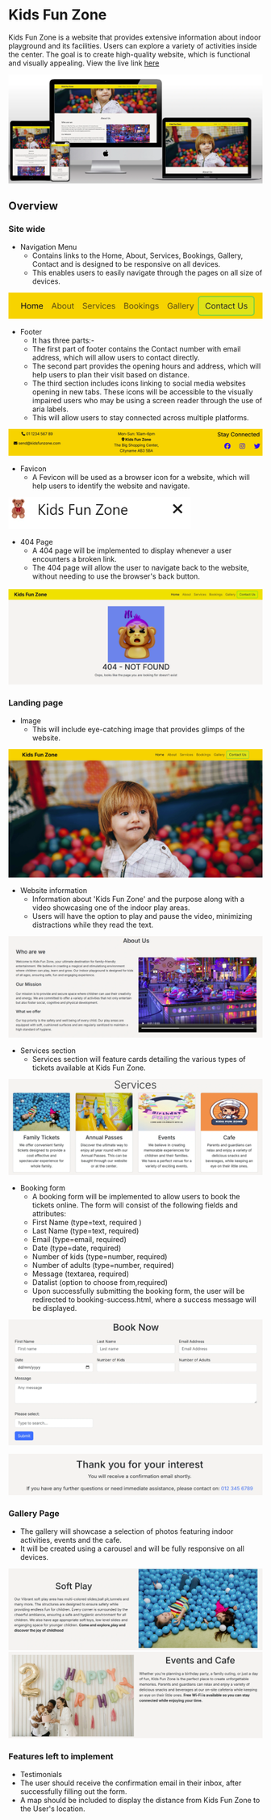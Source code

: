 # Kids Fun Zone
Kids Fun Zone is a website that  provides extensive information about indoor playground and its facilities. Users can explore a variety of activities inside the center.
The goal is to create high-quality website, which is functional and visually appealing.
View the live link [here](https://neelp20.github.io/Kids-Fun-Zone/) 

![Mockup](docs/readme_images/mockup2.webp)

## Overview

### Site wide

* Navigation Menu
  * Contains links to the Home, About, Services, Bookings, Gallery, Contact and is designed to be responsive on all devices.
  * This enables users to easily navigate through the pages on all size of devices.

![Navbar Menu](docs/readme_images/navbar.webp)

* Footer
  * It has three parts:-
  * The first part of footer contains the Contact number with email address, which will allow users to contact directly.
  * The second part provides the opening hours and address, which will help users to plan their visit based on distance.
  * The third section includes icons linking to social media websites opening in new tabs. These icons will be accessible to the visually impaired users who may be using a screen reader through the use of aria labels.
  * This will allow users to stay connected across multiple platforms.

![Footer](docs/readme_images/footer.webp)

* Favicon
  * A Fevicon will be used as a browser icon for a website, which will help users to identify the website and navigate.

![Favicon](docs/readme_images/faviconbrowser.webp)

* 404 Page
    * A 404 page will be implemented to display whenever a user encounters a broken link.
    * The 404 page will allow the user to navigate back to the website, without needing to use the browser's back button.

![404](docs/readme_images/404-image.webp)

### Landing page
  * Image
    * This will include eye-catching image that provides glimps of the website.

![Landing page image](docs/readme_images/hero-image.webp)

* Website information
  * Information about 'Kids Fun Zone' and the purpose along with a video showcasing one of the indoor play areas.
  * Users will have the option to play and pause the video, minimizing distractions while they read the text.

![About Us](docs/readme_images/about.webp)

* Services section
  * Services section will feature cards detailing the various types of tickets available at Kids Fun Zone.

![Services section](docs/readme_images/services.webp)

* Booking form
  * A booking form will be implemented to allow users to book the tickets online. The form will consist of the following fields and attributes:
  * First Name (type=text, required )
  * Last Name (type=text, required)
  * Email (type=email, required)
  * Date (type=date, required)
  * Number of kids (type=number, required)
  * Number of adults (type=number, required)
  * Message (textarea, required)
  * Datalist (option to choose from,required)
  * Upon successfully submitting the booking form, the user will be redirected to booking-success.html, where a success message will be displayed.

![Booking form](docs/readme_images/bookings.webp)

![Booking form success](docs/readme_images/booking-success.webp)

### Gallery Page
  * The gallery will showcase a selection of photos featuring indoor activities, events and the cafe.
  * It will be created using a carousel and will be fully responsive on all devices.

![Gallery](docs/readme_images/gallery1.webp)
![Gallery](docs/readme_images/gallery2.webp)

### Features left to implement
  * Testimonials
  * The user should receive the confirmation email in their inbox, after successfully filling out the form.
  * A map should be included to display the distance from Kids Fun Zone to the User's location. 















